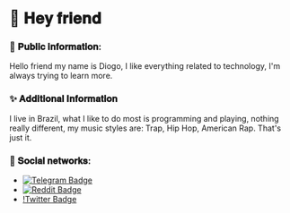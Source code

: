 # 👋 𝐇𝐞𝐲 𝐟𝐫𝐢𝐞𝐧𝐝

### 🎈 𝐏𝐮𝐛𝐥𝐢𝐜 𝐢𝐧𝐟𝐨𝐫𝐦𝐚𝐭𝐢𝐨𝐧:

<p>Hello friend my name is Diogo, I like everything related to technology, I'm always trying to learn more.<p>

### ✨ 𝐀𝐝𝐝𝐢𝐭𝐢𝐨𝐧𝐚𝐥 𝐈𝐧𝐟𝐨𝐫𝐦𝐚𝐭𝐢𝐨𝐧
<p> 
I live in Brazil, what I like to do most is programming and playing, nothing really different, my music styles are: Trap, Hip Hop, American Rap. That's just it.
<p>

### 🎃 𝐒𝐨𝐜𝐢𝐚𝐥 𝐧𝐞𝐭𝐰𝐨𝐫𝐤𝐬:

- [![Telegram Badge](https://img.shields.io/badge/-Telegram-blue)](https://telegram.me/diogosouzaa)
- [![Reddit Badge](https://img.shields.io/reddit/user-karma/link/diogo_ZUHN?style=social)](https://www.reddit.com/user/DIOGO_zuhn)
- [!Twitter Badge](https://img.shields.io/twitter/follow/diogoxpp?style=social)

 
